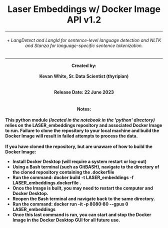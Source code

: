# <center> Laser Embeddings w/ Docker Image API v1.2</center>
---

###### <center>+ LangDetect and LangId for sentence-level language detection and NLTK and Stanza for language-specific sentence tokenization.</center>
---

<center><b>Created by:<b></center></br>
<center>Kevan White, Sr. Data Scientist (thyripian)</center></br></br>
<center>Release Date: 22 June 2023</center></br>


#### <center>Notes:</center>
This python module <i>(located in the notebook in the 'python' directory)</i> relies on the LASER_embeddings repository and associated Docker Image to run. Failure to clone the repository to your local machine and build the Docker Image will result in failed attempts to process the data.</br></br>
If you have cloned the repository, but are unaware of how to build the Docker Image:</br>
- Install Docker Desktop (will require a system restart or log-out)
- Using a Bash terminal (such as GitBASH), navigate to the directory of the cloned repository containing the .dockerfile
- Run the command:   docker build -t LASER_embeddings -f LASER_embeddings.dockerfile .
- Once the Image is built, you may need to restart the computer and Docker Desktop.
- Reopen the Bash terminal and navigate back to the same directory.
- Run the command:   docker run -it -p 8080:80 --gpus 0 LASER_embeddings
- Once this last command is run, you can start and stop the Docker Image in the Docker Desktop GUI for all future use.</br>
